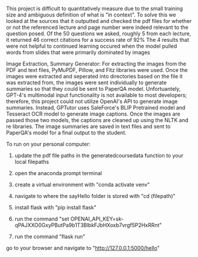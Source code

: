 This project is difficult to quantitatively measure due to the small training size and ambiguous definition of what is "in context".
To solve this we looked at the sources that it outputted and checked the pdf files for whether or not the referenced lecture and page number were indeed relevant
to the question posed.
Of the 50 questions we asked, roughly 5 from each lecture, it returned 46 correct citations for a success rate of 92%
The 4 results that were not helpful to continued learning occured when the model pulled words from slides that were primarily dominated by images


Image Extraction, Summary Generator:
For extracting the images from the PDF and text files, PyMuPDF, Pillow, and Fitz libraries were used. Once the images were extracted and seperated into directories based on the file it was extracted from, the images were sent individually to generate summaries so that they could be sent to PaperQA model. Unfortuantely, GPT-4's multimodal input functionality is not available to most developers; therefore, this project could not utilize OpenAI's API to generate image summaries. Instead, GPTutor uses SaleForce's BLIP Pretrained model and Tesseract OCR model to generate image captions. Once the images are passed those two models, the captions are cleaned up using the NLTK and re libraries. The image summaries are saved in text files and sent to PaperQA's model for a final output to the student.


To run on your personal computer:

1. update the pdf file paths in the generatedcoursedata function to your local filepaths

2. open the anaconda prompt terminal

3. create a virtual environment with "conda activate venv"

4. navigate to where the sayHello folder is stored with "cd (filepath)"

5. install flask with "pip install flask"

6. run the command "set OPENAI_API_KEY=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"

7. run the command "flask run"

go to your browser and navigate to "http://127.0.0.1:5000/hello"
